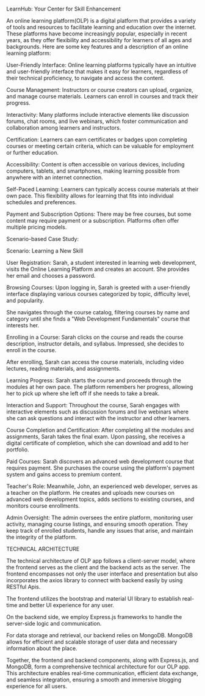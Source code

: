 LearnHub: Your Center for Skill Enhancement

An online learning platform(OLP) is a digital platform that provides a variety of tools and resources to facilitate learning and education over the internet. These platforms have become increasingly popular, especially in recent years, as they offer flexibility and accessibility for learners of all ages and backgrounds. Here are some key features and a description of an online learning platform:

User-Friendly Interface: Online learning platforms typically have an intuitive and user-friendly interface that makes it easy for learners, regardless of their technical proficiency, to navigate and access the content.

Course Management: Instructors or course creators can upload, organize, and manage course materials. Learners can enroll in courses and track their progress.

Interactivity: Many platforms include interactive elements like discussion forums, chat rooms, and live webinars, which foster communication and collaboration among learners and instructors.

Certification: Learners can earn certificates or badges upon completing courses or meeting certain criteria, which can be valuable for employment or further education.

Accessibility: Content is often accessible on various devices, including computers, tablets, and smartphones, making learning possible from anywhere with an internet connection.

Self-Paced Learning: Learners can typically access course materials at their own pace. This flexibility allows for learning that fits into individual schedules and preferences.

Payment and Subscription Options: There may be free courses, but some content may require payment or a subscription. Platforms often offer multiple pricing models.


Scenario-based Case Study:

Scenario: Learning a New Skill

 

User Registration: Sarah, a student interested in learning web development, visits the Online Learning Platform and creates an account. She provides her email and chooses a password.

Browsing Courses: Upon logging in, Sarah is greeted with a user-friendly interface displaying various courses categorized by topic, difficulty level, and popularity.

She navigates through the course catalog, filtering courses by name and category until she finds a "Web Development Fundamentals" course that interests her.

Enrolling in a Course: Sarah clicks on the course and reads the course description, instructor details, and syllabus. Impressed, she decides to enroll in the course.

After enrolling, Sarah can access the course materials, including video lectures, reading materials, and assignments.

Learning Progress: Sarah starts the course and proceeds through the modules at her own pace. The platform remembers her progress, allowing her to pick up where she left off if she needs to take a break.

Interaction and Support: Throughout the course, Sarah engages with interactive elements such as discussion forums and live webinars where she can ask questions and interact with the instructor and other learners.

Course Completion and Certification: After completing all the modules and assignments, Sarah takes the final exam. Upon passing, she receives a digital certificate of completion, which she can download and add to her portfolio.

Paid Courses: Sarah discovers an advanced web development course that requires payment. She purchases the course using the platform's payment system and gains access to premium content.

Teacher's Role: Meanwhile, John, an experienced web developer, serves as a teacher on the platform. He creates and uploads new courses on advanced web development topics, adds sections to existing courses, and monitors course enrollments.

Admin Oversight: The admin oversees the entire platform, monitoring user activity, managing course listings, and ensuring smooth operation. They keep track of enrolled students, handle any issues that arise, and maintain the integrity of the platform.


TECHNICAL ARCHITECTURE



The technical architecture of OLP app follows a client-server model, where the frontend serves as the client and the backend acts as the server. The frontend encompasses not only the user interface and presentation but also incorporates the axios library to connect with backend easily by using RESTful Apis.


The frontend utilizes the bootstrap and material UI library to establish real-time and better UI experience for any user.


On the backend side, we employ Express.js frameworks to handle the server-side logic and communication. 

For data storage and retrieval, our backend relies on MongoDB. MongoDB allows for efficient and scalable storage of user data and necessary information about the place.


Together, the frontend and backend components, along with Express.js, and MongoDB, form a comprehensive technical architecture for our OLP app. This architecture enables real-time communication, efficient data exchange, and seamless integration, ensuring a smooth and immersive blogging experience for all users.

